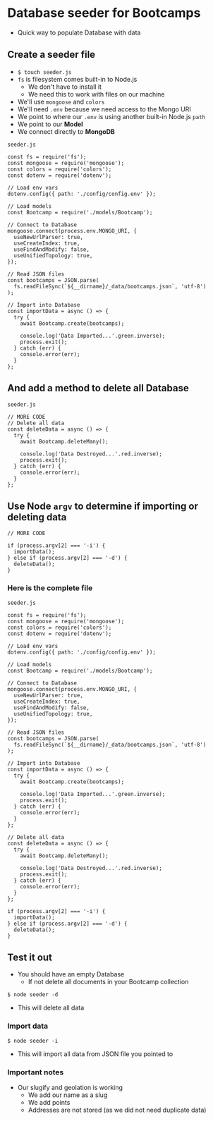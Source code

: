# Database seeder for Bootcamps
* Quick way to populate Database with data

## Create a seeder file
* `$ touch seeder.js`
* `fs` is filesystem comes built-in to Node.js
    - We don't have to install it
    - We need this to work with files on our machine
* We'll use `mongoose` and `colors`
* We'll need `.env` because we need access to the Mongo URI
* We point to where our `.env` is using another built-in Node.js `path`
* We point to our **Model**
* We connect directly to **MongoDB**

`seeder.js`

```
const fs = require('fs');
const mongoose = require('mongoose');
const colors = require('colors');
const dotenv = require('dotenv');

// Load env vars
dotenv.config({ path: './config/config.env' });

// Load models
const Bootcamp = require('./models/Bootcamp');

// Connect to Database
mongoose.connect(process.env.MONGO_URI, {
  useNewUrlParser: true,
  useCreateIndex: true,
  useFindAndModify: false,
  useUnifiedTopology: true,
});

// Read JSON files
const bootcamps = JSON.parse(
  fs.readFileSync(`${__dirname}/_data/bootcamps.json`, 'utf-8')
);

// Import into Database
const importData = async () => {
  try {
    await Bootcamp.create(bootcamps);

    console.log('Data Imported...'.green.inverse);
    process.exit();
  } catch (err) {
    console.error(err);
  }
};
```

## And add a method to delete all Database
`seeder.js`

```
// MORE CODE
// Delete all data
const deleteData = async () => {
  try {
    await Bootcamp.deleteMany();

    console.log('Data Destroyed...'.red.inverse);
    process.exit();
  } catch (err) {
    console.error(err);
  }
};
```

## Use Node `argv` to determine if importing or deleting data
```
// MORE CODE

if (process.argv[2] === '-i') {
  importData();
} else if (process.argv[2] === '-d') {
  deleteData();
}
```

### Here is the complete file
`seeder.js`

```
const fs = require('fs');
const mongoose = require('mongoose');
const colors = require('colors');
const dotenv = require('dotenv');

// Load env vars
dotenv.config({ path: './config/config.env' });

// Load models
const Bootcamp = require('./models/Bootcamp');

// Connect to Database
mongoose.connect(process.env.MONGO_URI, {
  useNewUrlParser: true,
  useCreateIndex: true,
  useFindAndModify: false,
  useUnifiedTopology: true,
});

// Read JSON files
const bootcamps = JSON.parse(
  fs.readFileSync(`${__dirname}/_data/bootcamps.json`, 'utf-8')
);

// Import into Database
const importData = async () => {
  try {
    await Bootcamp.create(bootcamps);

    console.log('Data Imported...'.green.inverse);
    process.exit();
  } catch (err) {
    console.error(err);
  }
};

// Delete all data
const deleteData = async () => {
  try {
    await Bootcamp.deleteMany();

    console.log('Data Destroyed...'.red.inverse);
    process.exit();
  } catch (err) {
    console.error(err);
  }
};

if (process.argv[2] === '-i') {
  importData();
} else if (process.argv[2] === '-d') {
  deleteData();
}
```

## Test it out
* You should have an empty Database
    - If not delete all documents in your Bootcamp collection

`$ node seeder -d`

* This will delete all data

### Import data
`$ node seeder -i`

* This will import all data from JSON file you pointed to

### Important notes
* Our slugify and geolation is working
    - We add our name as a slug
    - We add points
    - Addresses are not stored (as we did not need duplicate data)

 
